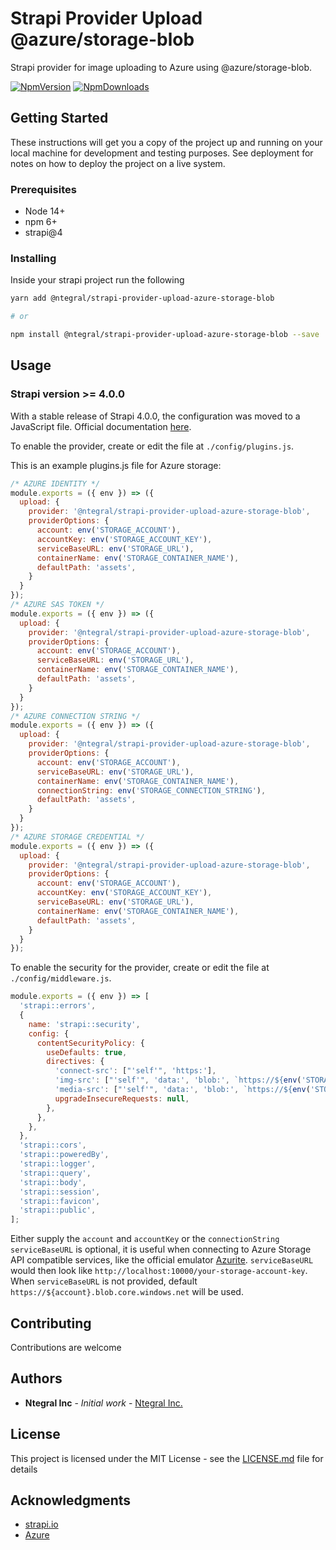 # Strapi Provider Upload @azure/storage-blob
Strapi provider for image uploading to Azure using @azure/storage-blob.

[![NpmVersion](https://img.shields.io/npm/v/strapi-provider-upload-azure-storage-blob.svg)](https://www.npmjs.com/package/strapi-provider-upload-azure-storage-blob) [![NpmDownloads](https://img.shields.io/npm/dt/strapi-provider-upload-azure-storage-blob.svg)](https://www.npmjs.com/package/strapi-provider-upload-azure-storage-blob)

## Getting Started

These instructions will get you a copy of the project up and running on your local machine for development and testing purposes. See deployment for notes on how to deploy the project on a live system.

### Prerequisites

* Node 14+
* npm 6+
* strapi@4

### Installing

Inside your strapi project run the following

```sh
yarn add @ntegral/strapi-provider-upload-azure-storage-blob

# or

npm install @ntegral/strapi-provider-upload-azure-storage-blob --save
```

## Usage

### Strapi version >= 4.0.0

With a stable release of Strapi 4.0.0, the configuration was moved to a JavaScript file. Official documentation [here](https://strapi.io/documentation/developer-docs/latest/development/plugins/upload.html#using-a-provider).

To enable the provider, create or edit the file at ```./config/plugins.js```.

This is an example plugins.js file for Azure storage:
```JavaScript
/* AZURE IDENTITY */
module.exports = ({ env }) => ({
  upload: {
    provider: '@ntegral/strapi-provider-upload-azure-storage-blob',
    providerOptions: {
      account: env('STORAGE_ACCOUNT'),
      accountKey: env('STORAGE_ACCOUNT_KEY'),
      serviceBaseURL: env('STORAGE_URL'),
      containerName: env('STORAGE_CONTAINER_NAME'),
      defaultPath: 'assets',
    }
  }
});
/* AZURE SAS TOKEN */
module.exports = ({ env }) => ({
  upload: {
    provider: '@ntegral/strapi-provider-upload-azure-storage-blob',
    providerOptions: {
      account: env('STORAGE_ACCOUNT'),
      serviceBaseURL: env('STORAGE_URL'),
      containerName: env('STORAGE_CONTAINER_NAME'),
      defaultPath: 'assets',
    }
  }
});
/* AZURE CONNECTION STRING */
module.exports = ({ env }) => ({
  upload: {
    provider: '@ntegral/strapi-provider-upload-azure-storage-blob',
    providerOptions: {
      account: env('STORAGE_ACCOUNT'),
      serviceBaseURL: env('STORAGE_URL'),
      containerName: env('STORAGE_CONTAINER_NAME'),
      connectionString: env('STORAGE_CONNECTION_STRING'),
      defaultPath: 'assets',
    }
  }
});
/* AZURE STORAGE CREDENTIAL */
module.exports = ({ env }) => ({
  upload: {
    provider: '@ntegral/strapi-provider-upload-azure-storage-blob',
    providerOptions: {
      account: env('STORAGE_ACCOUNT'),
      accountKey: env('STORAGE_ACCOUNT_KEY'),
      serviceBaseURL: env('STORAGE_URL'),
      containerName: env('STORAGE_CONTAINER_NAME'),
      defaultPath: 'assets',
    }
  }
});
```

To enable the security for the provider, create or edit the file at ```./config/middleware.js```.
```Javascript
module.exports = ({ env }) => [
  'strapi::errors',
  {
    name: 'strapi::security',
    config: {
      contentSecurityPolicy: {
        useDefaults: true,
        directives: {
          'connect-src': ["'self'", 'https:'],
          'img-src': ["'self'", 'data:', 'blob:', `https://${env('STORAGE_ACCOUNT')}.blob.core.windows.net`],
          'media-src': ["'self'", 'data:', 'blob:', `https://${env('STORAGE_ACCOUNT')}.blob.core.windows.net`],
          upgradeInsecureRequests: null,
        },
      },
    },
  },
  'strapi::cors',
  'strapi::poweredBy',
  'strapi::logger',
  'strapi::query',
  'strapi::body',
  'strapi::session',
  'strapi::favicon',
  'strapi::public',
];
```
Either supply the `account` and `accountKey` or the `connectionString`
`serviceBaseURL` is optional, it is useful when connecting to Azure Storage API compatible services, like the official emulator [Azurite](https://github.com/Azure/Azurite/). `serviceBaseURL` would then look like `http://localhost:10000/your-storage-account-key`.  
When `serviceBaseURL` is not provided, default `https://${account}.blob.core.windows.net` will be used.

## Contributing

Contributions are welcome

## Authors

* **Ntegral Inc** - *Initial work* - [Ntegral Inc.](https://github.com/ntegral)

## License

This project is licensed under the MIT License - see the [LICENSE.md](LICENSE.md) file for details

## Acknowledgments

- [strapi.io](https://strapi.io)
- [Azure](https://azure.microsoft.com)